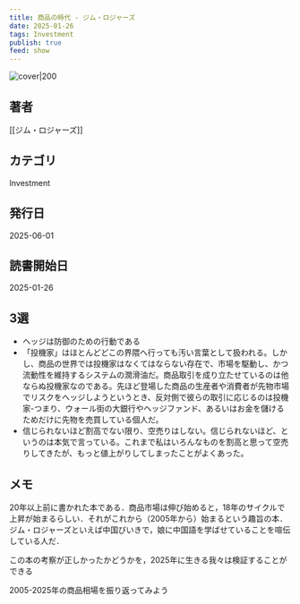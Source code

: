 ```yaml
---
title: 商品の時代 - ジム・ロジャーズ
date: 2025-01-26
tags: Investment
publish: true
feed: show
---
```

![cover|200](https://m.media-amazon.com/images/I/51D96FNWACL.jpg)
## 著者
[[ジム・ロジャーズ]]
## カテゴリ
Investment
## 発行日
2025-06-01
## 読書開始日
2025-01-26

## 3選
- ヘッジは防御のための行動である
- 「投機家」はほとんどどこの界隈へ行っても汚い言葉として扱われる。しかし、商品の世界では投機家はなくてはならない存在で、市場を駆動し、かつ流動性を維持するシステムの潤滑油だ。商品取引を成り立たせているのは他ならぬ投機家なのである。先ほど登場した商品の生産者や消費者が先物市場でリスクをヘッジしようというとき、反対側で彼らの取引に応じるのは投機家-つまり、ウォール街の大銀行やヘッジファンド、あるいはお金を儲けるためだけに先物を売買している個人だ。
- 信じられないほど割高でない限り、空売りはしない。信じられないほど、というのは本気で言っている。これまで私はいろんなものを割高と思って空売りしてきたが、もっと値上がりしてしまったことがよくあった。

## メモ

20年以上前に書かれた本である．商品市場は伸び始めると，18年のサイクルで上昇が始まるらしい．それがこれから（2005年から）始まるという趣旨の本．ジム・ロジャーズといえば中国びいきで，娘に中国語を学ばせていることを喧伝している人だ．

この本の考察が正しかったかどうかを，2025年に生きる我々は検証することができる

2005-2025年の商品相場を振り返ってみよう

